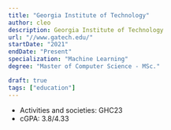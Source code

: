 ```yaml
---
title: "Georgia Institute of Technology"
author: cleo
description: Georgia Institute of Technology
url: "//www.gatech.edu/"
startDate: "2021"
endDate: "Present"
specialization: "Machine Learning"
degree: "Master of Computer Science - MSc."

draft: true
tags: ["education"]
---
```


- Activities and societies: GHC23
- cGPA: 3.8/4.33
